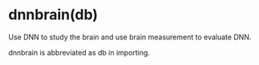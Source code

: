 # dnnbrain(db)
Use DNN to study the brain and use brain measurement to evaluate DNN.

dnnbrain is abbreviated as db in importing.
